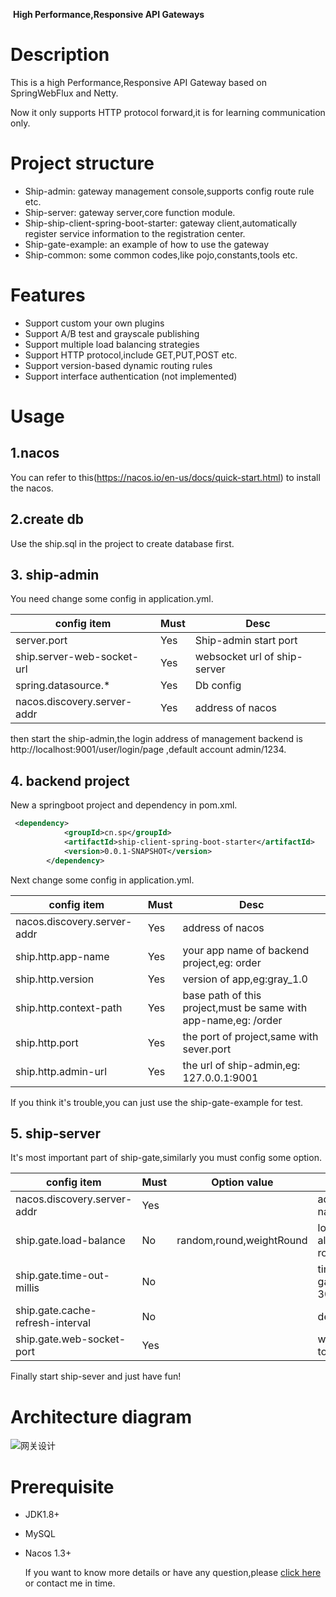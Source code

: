 ​															**High Performance,Responsive API Gateways**

# Description

This is a  high Performance,Responsive API Gateway based on SpringWebFlux and Netty.

Now it only supports HTTP protocol forward,it is for learning communication only.

# Project structure

- Ship-admin: gateway management console,supports config route rule etc.
- Ship-server: gateway server,core function module.
- Ship-ship-client-spring-boot-starter: gateway client,automatically register service information to the registration center.
- Ship-gate-example: an example of how to use the gateway
- Ship-common: some common codes,like pojo,constants,tools etc.

# Features

- Support custom your own plugins
- Support A/B test and grayscale publishing
- Support multiple load balancing strategies
- Support HTTP protocol,include GET,PUT,POST etc.
- Support version-based dynamic routing rules
- Support interface authentication (not implemented)

# Usage

## 1.nacos

You can refer to this(https://nacos.io/en-us/docs/quick-start.html) to install the nacos.

## 2.create db

Use the ship.sql in the project to create database first.

## 3. ship-admin

You need change some config in application.yml.

| config item                 | Must | Desc                         |
| --------------------------- | ---- | ---------------------------- |
| server.port                 | Yes  | Ship-admin start port        |
| ship.server-web-socket-url  | Yes  | websocket url of ship-server |
| spring.datasource.*         | Yes  | Db config                    |
| nacos.discovery.server-addr | Yes  | address of nacos             |

then start the ship-admin,the login address of management backend  is http://localhost:9001/user/login/page ,default account  admin/1234.

## 4. backend project

New a springboot project and dependency in pom.xml.

```xml
 <dependency>
            <groupId>cn.sp</groupId>
            <artifactId>ship-client-spring-boot-starter</artifactId>
            <version>0.0.1-SNAPSHOT</version>
        </dependency>
```

Next change some config in application.yml.

| config item                 | Must | Desc                                                         |
| --------------------------- | ---- | ------------------------------------------------------------ |
| nacos.discovery.server-addr | Yes  | address of nacos                                             |
| ship.http.app-name          | Yes  | your app name of backend project,eg: order                   |
| ship.http.version           | Yes  | version of app,eg:gray_1.0                                   |
| ship.http.context-path      | Yes  | base path of this project,must be same with app-name,eg: /order |
| ship.http.port              | Yes  | the port of project,same with sever.port                     |
| ship.http.admin-url         | Yes  | the url of ship-admin,eg: 127.0.0.1:9001                     |

If you think it's trouble,you can just use the ship-gate-example for test.

## 5. ship-server

It's most important part of ship-gate,similarly you must config some option.

| config item                      | Must | Option value             | Desc                                      |
| -------------------------------- | ---- | ------------------------ | ----------------------------------------- |
| nacos.discovery.server-addr      | Yes  |                          | address of nacos                          |
| ship.gate.load-balance           | No   | random,round,weightRound | load balance algorithm,default round      |
| ship.gate.time-out-millis        | No   |                          | time out millis of gateway,default 3000ms |
| ship.gate.cache-refresh-interval | No   |                          | default 10s                               |
| ship.gate.web-socket-port        | Yes  |                          | websocket port to listen                  |

Finally start ship-sever and just have fun!



# Architecture diagram

![网关设计](http://wwww.2ysp.top/gateway.png)

# Prerequisite

- JDK1.8+

- MySQL

- Nacos 1.3+

  

  If you want to know more details or have any question,please [click here](https://www.cnblogs.com/2YSP/p/14223892.html) or contact me in time.

  






